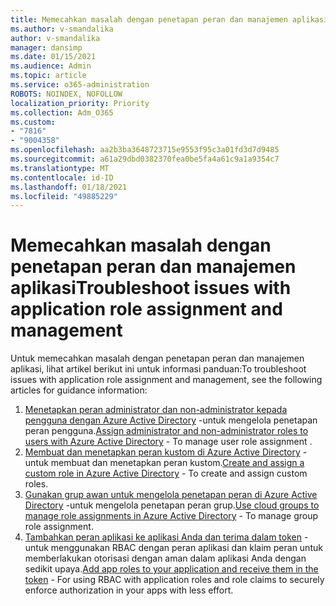 ```yaml
---
title: Memecahkan masalah dengan penetapan peran dan manajemen aplikasi
ms.author: v-smandalika
author: v-smandalika
manager: dansimp
ms.date: 01/15/2021
ms.audience: Admin
ms.topic: article
ms.service: o365-administration
ROBOTS: NOINDEX, NOFOLLOW
localization_priority: Priority
ms.collection: Adm_O365
ms.custom:
- "7816"
- "9004358"
ms.openlocfilehash: aa2b3ba3648723715e9553f95c3a01fd3d7d9485
ms.sourcegitcommit: a61a29dbd0382370fea0be5fa4a61c9a1a9354c7
ms.translationtype: MT
ms.contentlocale: id-ID
ms.lasthandoff: 01/18/2021
ms.locfileid: "49885229"
---
```

# <a name="troubleshoot-issues-with-application-role-assignment-and-management"></a><span data-ttu-id="24e32-102">Memecahkan masalah dengan penetapan peran dan manajemen aplikasi</span><span class="sxs-lookup"><span data-stu-id="24e32-102">Troubleshoot issues with application role assignment and management</span></span>

<span data-ttu-id="24e32-103">Untuk memecahkan masalah dengan penetapan peran dan manajemen aplikasi, lihat artikel berikut ini untuk informasi panduan:</span><span class="sxs-lookup"><span data-stu-id="24e32-103">To troubleshoot issues with application role assignment and management, see the following articles for guidance information:</span></span>

1. <span data-ttu-id="24e32-104">[Menetapkan peran administrator dan non-administrator kepada pengguna dengan Azure Active Directory](https://docs.microsoft.com/azure/active-directory/fundamentals/active-directory-users-assign-role-azure-portal) -untuk mengelola penetapan peran pengguna.</span><span class="sxs-lookup"><span data-stu-id="24e32-104">[Assign administrator and non-administrator roles to users with Azure Active Directory](https://docs.microsoft.com/azure/active-directory/fundamentals/active-directory-users-assign-role-azure-portal) - To manage user role assignment .</span></span>
2. <span data-ttu-id="24e32-105">[Membuat dan menetapkan peran kustom di Azure Active Directory](https://docs.microsoft.com/azure/active-directory/roles/custom-create) -untuk membuat dan menetapkan peran kustom.</span><span class="sxs-lookup"><span data-stu-id="24e32-105">[Create and assign a custom role in Azure Active Directory](https://docs.microsoft.com/azure/active-directory/roles/custom-create) - To create and assign custom roles.</span></span>
3. <span data-ttu-id="24e32-106">[Gunakan grup awan untuk mengelola penetapan peran di Azure Active Directory](https://docs.microsoft.com/azure/active-directory/roles/groups-concept) -untuk mengelola penetapan peran grup.</span><span class="sxs-lookup"><span data-stu-id="24e32-106">[Use cloud groups to manage role assignments in Azure Active Directory](https://docs.microsoft.com/azure/active-directory/roles/groups-concept) - To manage group role assignment.</span></span>
4. <span data-ttu-id="24e32-107">[Tambahkan peran aplikasi ke aplikasi Anda dan terima dalam token](https://docs.microsoft.com/azure/active-directory/develop/howto-add-app-roles-in-azure-ad-apps#app-roles-vs-groups) -untuk menggunakan RBAC dengan peran aplikasi dan klaim peran untuk memberlakukan otorisasi dengan aman dalam aplikasi Anda dengan sedikit upaya.</span><span class="sxs-lookup"><span data-stu-id="24e32-107">[Add app roles to your application and receive them in the token](https://docs.microsoft.com/azure/active-directory/develop/howto-add-app-roles-in-azure-ad-apps#app-roles-vs-groups) - For using RBAC with application roles and role claims to securely enforce authorization in your apps with less effort.</span></span>
